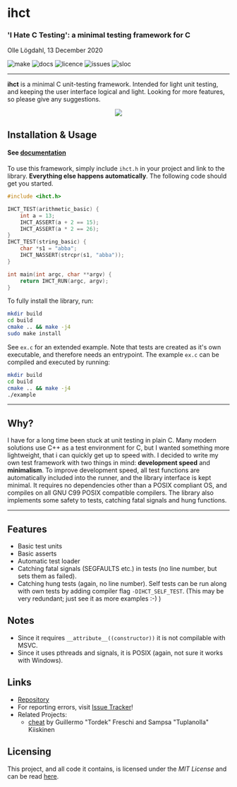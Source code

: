 # ihct
### 'I Hate C Testing': a minimal testing framework for C
Olle Lögdahl, 13 December 2020

![make](https://img.shields.io/github/workflow/status/ollelogdahl/ihct/build)
![docs](https://img.shields.io/github/workflow/status/ollelogdahl/ihct/Doxygen?label=docs)
![licence](https://img.shields.io/github/license/ollelogdahl/ihct)
![issues](https://img.shields.io/github/issues-raw/ollelogdahl/ihct)
![sloc](https://tokei.rs/b1/github/ollelogdahl/ihct?category=code)

---

**ihct** is a minimal C unit-testing framework. Intended for light unit testing, and keeping the user interface
logical and light. Looking for more features, so please give any suggestions.

<p align="center">
    <img src="https://github.com/ollelogdahl/ihct/blob/master/media.png">
</p>

## Installation & Usage

#### See [documentation](https://ollelogdahl.github.io/ihct/)

To use this framework, simply include `ihct.h` in your project and link to the library. **Everything else happens automatically**.
The following code should get you started.

```c
#include <ihct.h>

IHCT_TEST(arithmetic_basic) {
    int a = 13;
    IHCT_ASSERT(a + 2 == 15);
    IHCT_ASSERT(a * 2 == 26);
}
IHCT_TEST(string_basic) {
    char *s1 = "abba";
    IHCT_NASSERT(strcpr(s1, "abba"));
}

int main(int argc, char **argv) {
    return IHCT_RUN(argc, argv);
}
```

To fully install the library, run:
```bash
mkdir build
cd build
cmake .. && make -j4
sudo make install
```

See `ex.c` for an extended example. Note that tests are created as it's own executable, and therefore needs an entrypoint.
The example `ex.c` can be compiled and executed by running:
```bash
mkdir build
cd build
cmake .. && make -j4
./example
```

---

## Why?
I have for a long time been stuck at unit testing in plain C. Many modern solutions use C++ as a test environment for C, but I wanted something
more lightweight, that i can quickly get up to speed with. I decided to write my own test framework with two things in mind: **development speed** 
and **minimalism**. To improve development speed, all test functions are automatically included into the runner, and the library interface is kept
minimal. It requires no dependencies other than a POSIX compliant OS, and compiles on all GNU C99 POSIX compatible compilers. The library also 
implements some safety to tests, catching fatal signals and hung functions.

---

## Features
- Basic test units
- Basic asserts
- Automatic test loader
- Catching fatal signals (SEGFAULTS etc.) in tests (no line number, but sets them as failed).
- Catching hung tests (again, no line number).
Self tests can be run along with own tests by adding compiler flag `-DIHCT_SELF_TEST`. (This may be very redundant; just see it as more examples :-) )

## Notes
 - Since it requires `__attribute__((constructor))` it is not compilable with MSVC.
 - Since it uses pthreads and signals, it is POSIX (again, not sure it works with Windows).

## Links

- [Repository](https://github.com/ollelogdahl/ihct/)
- For reporting errors, visit [Issue Tracker](https://github.com/ollelogdahl/ihct/issues)!
- Related Projects:
  - [cheat](https://github.com/Tuplanolla/cheat) by Guillermo "Tordek" Freschi and Sampsa "Tuplanolla" Kiiskinen

## Licensing

This project, and all code it contains, is licensed under the *MIT License* and can be read [here](LICENSE).
